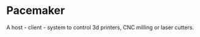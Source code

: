 Pacemaker
=========

A host - client - system to control 3d printers, CNC milling or laser cutters.
